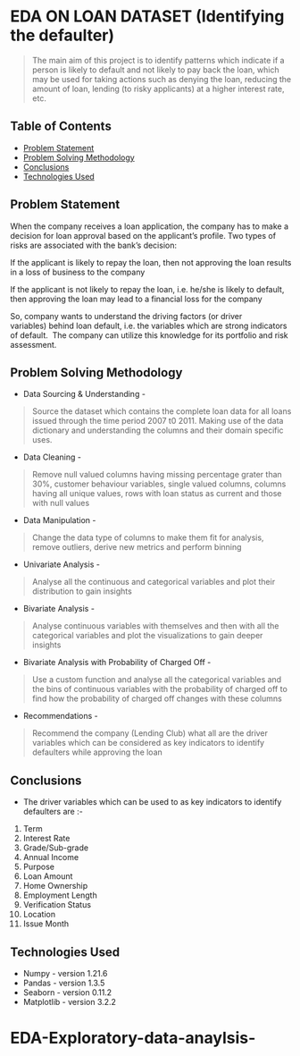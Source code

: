 # EDA ON LOAN DATASET (Identifying the defaulter)
> The main aim of this project is to identify patterns which indicate if a person is likely to default and not likely to pay back the loan, which may be used for taking actions such as denying the loan, reducing the amount of loan, lending (to risky applicants) at a higher interest rate, etc.


## Table of Contents
* [Problem Statement](#problem-statement)
* [Problem Solving Methodology](#problem-solving-methodology)
* [Conclusions](#conclusions)
* [Technologies Used](#technologies-used)


## Problem Statement
When the company receives a loan application, the company has to make a decision for loan approval based on the applicant’s profile. Two types of risks are associated with the bank’s decision:

If the applicant is likely to repay the loan, then not approving the loan results in a loss of business to the company

If the applicant is not likely to repay the loan, i.e. he/she is likely to default, then approving the loan may lead to a financial loss for the company

So, company wants to understand the driving factors (or driver variables) behind loan default, i.e. the variables which are strong indicators of default.  The company can utilize this knowledge for its portfolio and risk assessment. 


## Problem Solving Methodology
* Data Sourcing & Understanding -
> Source the dataset which contains the complete loan data for all loans issued through the time period 2007 t0 2011. 
> Making use of the data dictionary and understanding the columns and their domain specific uses.
* Data Cleaning -
> Remove null valued columns having missing percentage grater than 30%, customer behaviour variables, single valued columns, columns having all unique values, rows with loan status as current and those with null values
* Data Manipulation -
> Change the data type of columns to make them fit for analysis, remove outliers, derive new metrics and perform binning
* Univariate Analysis -
> Analyse all the continuous and categorical variables and plot their distribution to gain insights
* Bivariate Analysis -
> Analyse continuous variables with themselves and then with all the categorical variables and plot the visualizations to gain deeper insights
* Bivariate Analysis with Probability of Charged Off -
> Use a custom function and analyse all the categorical variables and the bins of continuous variables with the probability of charged off to find how the probability of charged off changes with these columns
* Recommendations -
> Recommend the company (Lending Club) what all are the driver variables which can be considered as key indicators to identify defaulters while approving the loan 


## Conclusions
- The driver variables which can be used to as key indicators to identify defaulters are :-

1. Term
2. Interest Rate
3. Grade/Sub-grade
4. Annual Income
5. Purpose
6. Loan Amount
7. Home Ownership
8. Employment Length
9. Verification Status
10. Location
11. Issue Month


## Technologies Used
- Numpy      - version 1.21.6
- Pandas     - version 1.3.5
- Seaborn    - version 0.11.2
- Matplotlib - version 3.2.2
# EDA-Exploratory-data-anaylsis-
